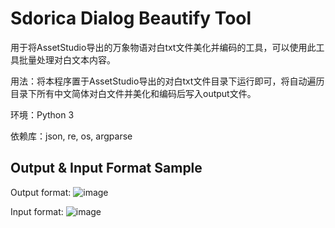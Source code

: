 # Sdorica Dialog Beautify Tool
用于将AssetStudio导出的万象物语对白txt文件美化并编码的工具，可以使用此工具批量处理对白文本内容。

用法：将本程序置于AssetStudio导出的对白txt文件目录下运行即可，将自动遍历目录下所有中文简体对白文件并美化和编码后写入output文件。

环境：Python 3

依赖库：json, re, os, argparse

## Output & Input Format Sample
Output format:
![image](https://github.com/K7cl/Sdorica_Dialog_Beautify_Tool/blob/master/Sample/output_format_sample.png)

Input format:
![image](https://github.com/K7cl/Sdorica_Dialog_Beautify_Tool/blob/master/Sample/Input_format_sample.png)

